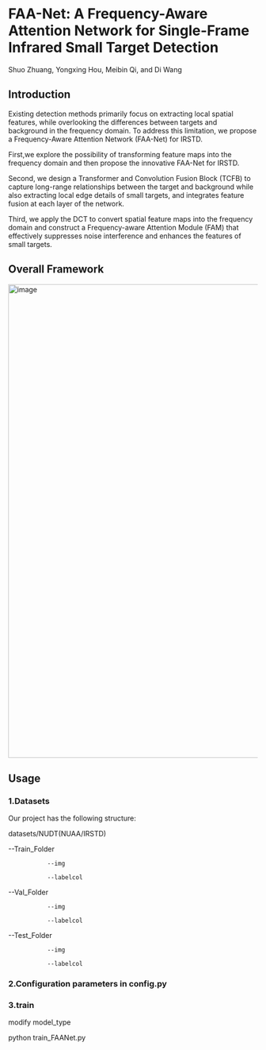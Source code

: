 # FAA-Net: A Frequency-Aware Attention Network for Single-Frame Infrared Small Target Detection
Shuo Zhuang, Yongxing Hou, Meibin Qi, and Di Wang
## Introduction
Existing detection methods primarily focus on extracting local spatial features, while overlooking the differences between targets and background in the frequency domain. To address this limitation, we propose a Frequency-Aware Attention Network (FAA-Net) for IRSTD.

First,we explore the possibility of transforming feature maps into the frequency domain and then propose 
the innovative FAA-Net for IRSTD. 

Second, we design a Transformer and Convolution Fusion 
Block (TCFB) to capture long-range relationships between the target and background while also 
extracting local edge details of small targets, and integrates feature fusion at each layer of the 
network. 

Third, we apply the DCT to convert spatial feature maps into the frequency domain and 
construct a Frequency-aware Attention Module (FAM) that effectively suppresses noise interference 
and enhances the features of small targets.

## Overall Framework
<img width="1836" height="954" alt="image" src="https://github.com/user-attachments/assets/a3a169c1-616c-4642-b6f4-3325e9e625f6" />


## Usage

### 1.Datasets
Our project has the following structure:

datasets/NUDT(NUAA/IRSTD) 

--Train_Folder
               
               --img
               
               --labelcol

--Val_Folder
               
               --img
               
               --labelcol

--Test_Folder
               
               --img
               
               --labelcol


### 2.Configuration parameters in config.py

### 3.train

modify model_type 

python train_FAANet.py
